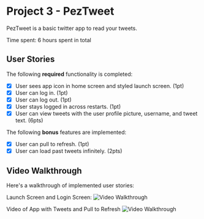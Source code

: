 # Project 3 - PezTweet

PezTweet is a basic twitter app to read your tweets.

Time spent: 6 hours spent in total

## User Stories

The following **required** functionality is completed:

- [x] User sees app icon in home screen and styled launch screen. (1pt)
- [x] User can log in. (1pt)
- [x] User can log out. (1pt)
- [x] User stays logged in across restarts. (1pt)
- [x] User can view tweets with the user profile picture, username, and tweet text. (6pts)

The following **bonus** features are implemented:

- [x] User can pull to refresh. (1pt)
- [x] User can load past tweets infinitely. (2pts)

## Video Walkthrough

Here's a walkthrough of implemented user stories:

Launch Screen and Login Screen:
<img src='http://g.recordit.co/OLxegURfM1.gif' title='Video Walkthrough' width='' alt='Video Walkthrough' />

Video of App with Tweets and Pull to Refresh
<img src='http://g.recordit.co/KN70ga4Uzx.gif' title='Video Walkthrough' width='' alt='Video Walkthrough' />
